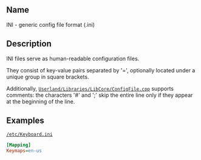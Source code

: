 ## Name

INI - generic config file format (.ini)

## Description

INI files serve as human-readable configuration files.

They consist of key-value pairs separated by '=', optionally located under a unique group in square brackets.

Additionally, [`Userland/Libraries/LibCore/ConfigFile.cpp`](../../../../../Userland/Libraries/LibCore/ConfigFile.cpp)
supports comments: the characters '#' and ';' skip the entire line only if they appear at the beginning of the line.

## Examples

[`/etc/Keyboard.ini`](../../../../etc/Keyboard.ini)

```ini
[Mapping]
Keymaps=en-us
```
